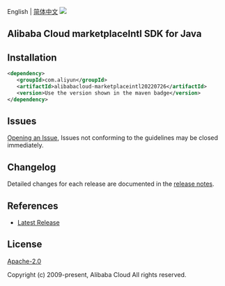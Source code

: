 English | [简体中文](README-CN.md)
![](https://aliyunsdk-pages.alicdn.com/icons/AlibabaCloud.svg)

## Alibaba Cloud marketplaceIntl SDK for Java

## Installation

```xml
<dependency>
   <groupId>com.aliyun</groupId>
   <artifactId>alibabacloud-marketplaceintl20220726</artifactId>
   <version>Use the version shown in the maven badge</version>
</dependency>
```

## Issues
[Opening an Issue](https://github.com/aliyun/alibabacloud-java-async-sdk/issues/new), Issues not conforming to the guidelines may be closed immediately.

## Changelog
Detailed changes for each release are documented in the [release notes](./ChangeLog.txt).

## References
* [Latest Release](https://github.com/aliyun/alibabacloud-async-java-sdk/)

## License
[Apache-2.0](http://www.apache.org/licenses/LICENSE-2.0)

Copyright (c) 2009-present, Alibaba Cloud All rights reserved.